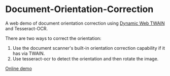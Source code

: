 # Document-Orientation-Correction

A web demo of document orientation correction using [Dynamic Web TWAIN](https://www.dynamsoft.com/web-twain/overview) and Tesseract-OCR.

There are two ways to correct the orientation:

1. Use the document scanner's built-in orientation correction capability if it has via TWAIN.
2. Use tesseract-ocr to detect the orientation and then rotate the image.

[Online demo](https://tony-xlh.github.io/Document-Orientation-Correction/)
